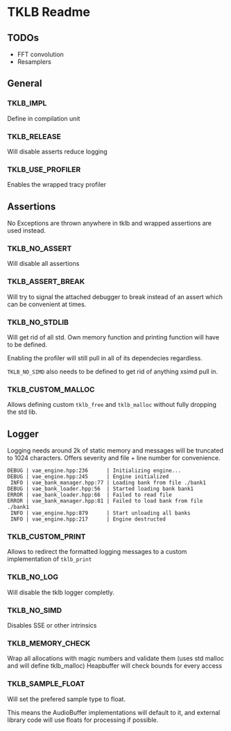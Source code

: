 # TKLB Readme

## TODOs
- FFT convolution
- Resamplers

## General

### TKLB_IMPL
Define in compilation unit

### TKLB_RELEASE
Will disable asserts reduce logging

### TKLB_USE_PROFILER
Enables the wrapped tracy profiler

## Assertions
No Exceptions are thrown anywhere in tklb and wrapped assertions are used instead.
### TKLB_NO_ASSERT
Will disable all assertions

### TKLB_ASSERT_BREAK
Will try to signal the attached debugger to break instead of an assert which
can be convenient at times.

### TKLB_NO_STDLIB
Will get rid of all std.
Own memory function and printing function will have to be defined.

Enabling the profiler will still pull in all of its dependecies regardless.

`TKLB_NO_SIMD` also needs to be defined to get rid of anything xsimd pull in.

### TKLB_CUSTOM_MALLOC
Allows defining custom `tklb_free` and `tklb_malloc` without fully dropping the std lib.

## Logger
Logging needs around 2k of static memory and messages will be truncated to 1024 characters.
Offers severity and file + line number for convenience.
```
DEBUG | vae_engine.hpp:236      | Initializing engine...
DEBUG | vae_engine.hpp:245      | Engine initialized
 INFO | vae_bank_manager.hpp:77 | Loading bank from file ./bank1
DEBUG | vae_bank_loader.hpp:56  | Started loading bank bank1
ERROR | vae_bank_loader.hpp:66  | Failed to read file
ERROR | vae_bank_manager.hpp:81 | Failed to load bank from file ./bank1
 INFO | vae_engine.hpp:879      | Start unloading all banks
 INFO | vae_engine.hpp:217      | Engine destructed
```
### TKLB_CUSTOM_PRINT
Allows to redirect the formatted logging messages to a custom implementation of `tklb_print`
### TKLB_NO_LOG
Will disable the tklb logger completly.

### TKLB_NO_SIMD
Disables SSE or other intrinsics

### TKLB_MEMORY_CHECK
Wrap all allocations with magic numbers and validate them (uses std malloc and will define tklb_malloc)
Heapbuffer will check bounds for every access

### TKLB_SAMPLE_FLOAT
Will set the prefered sample type to float.

This means the AudioBuffer implementations will default to it, and external library code will
use floats for processing if possible.
